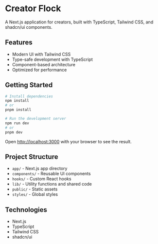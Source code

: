 # Creator Flock

A Next.js application for creators, built with TypeScript, Tailwind CSS, and shadcn/ui components.

## Features

- Modern UI with Tailwind CSS
- Type-safe development with TypeScript
- Component-based architecture
- Optimized for performance

## Getting Started

```bash
# Install dependencies
npm install
# or
pnpm install

# Run the development server
npm run dev
# or
pnpm dev
```

Open [http://localhost:3000](http://localhost:3000) with your browser to see the result.

## Project Structure

- `app/` - Next.js app directory
- `components/` - Reusable UI components
- `hooks/` - Custom React hooks
- `lib/` - Utility functions and shared code
- `public/` - Static assets
- `styles/` - Global styles

## Technologies

- Next.js
- TypeScript
- Tailwind CSS
- shadcn/ui 